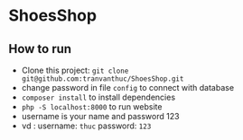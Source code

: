 # ShoesShop

## How to run

- Clone this project: `git clone git@github.com:tranvanthuc/ShoesShop.git`
- change password in file `config` to connect with database
- `composer install` to install dependencies
- `php -S localhost:8000`  to run website
- username is your name and password 123
- vd : username: `thuc` password: `123`
